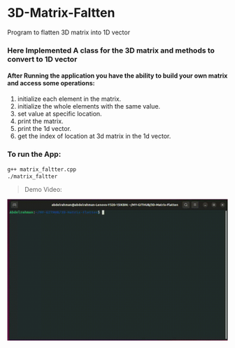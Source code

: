 # 3D-Matrix-Faltten

Program to flatten 3D matrix into 1D vector

### Here Implemented A class for the 3D matrix and methods to convert to 1D vector

#### After Running the application you have the ability to build your own matrix and access some operations:

1. initialize each element in the matrix.
2. initialize the whole elements with the same value.
3. set value at specific location.
4. print the matrix.
5. print the 1d vector.
6. get the index of location at 3d matrix in the 1d vector.

### To run the App:

```
g++ matrix_faltter.cpp
./matrix_faltter
```

> Demo Video:

<img src="./docs/application.gif" >
